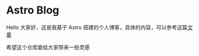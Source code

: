 # Astro Blog

Hello 大家好，这是我基于 Astro 搭建的个人博客，具体的内容，可以参考这篇[文章](https://blog.peterchen97.cn/blogs/04-2022%E5%B9%B4%E4%BA%86%E6%88%91%E7%BB%88%E4%BA%8E%E5%8F%88%E5%86%99%E4%BA%86%E4%B8%80%E4%B8%AABlog%E7%AB%99%E7%82%B9)

希望这个仓库能给大家带来一些灵感
